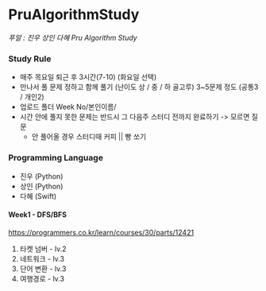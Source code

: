 # PruAlgorithmStudy
*푸알 : 진우 상인 다혜 Pru Algorithm Study*

### Study Rule
- 매주 목요일 퇴근 후 3시간(7-10) (화요일 선택)
- 만나서 풀 문제 정하고 함께 풀기 (난이도 상 / 중 / 하 골고루) 3~5문제 정도 (공통3 / 개인2)
- 업로드 폴더 Week No/본인이름/ 
- 시간 안에 풀지 못한 문제는 반드시 그 다음주 스터디 전까지 완료하기 -> 모르면 질문
  - 안 풀어올 경우 스터디때 커피 || 빵 쏘기

### Programming Language
* 진우 (Python)
* 상인 (Python)
* 다혜 (Swift)


#### Week1 - DFS/BFS

https://programmers.co.kr/learn/courses/30/parts/12421

1. 타켓 넘버 - lv.2
2. 네트워크 - lv.3
3. 단어 변환 - lv.3
4. 여행경로 - lv.3
